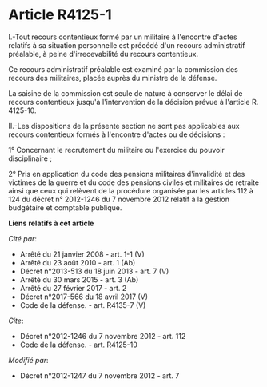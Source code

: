 # Article R4125-1

I.-Tout recours contentieux formé par un militaire à l'encontre d'actes relatifs à sa situation personnelle est précédé d'un
recours administratif préalable, à peine d'irrecevabilité du recours contentieux. 

Ce recours administratif préalable est examiné par la commission des recours des militaires, placée auprès du ministre de la
défense. 

La saisine de la commission est seule de nature à conserver le délai de recours contentieux jusqu'à l'intervention de la
décision prévue à l'article R. 4125-10. 

II.-Les dispositions de la présente section ne sont pas applicables aux recours contentieux formés à l'encontre d'actes ou de
décisions : 

1° Concernant le recrutement du militaire ou l'exercice du pouvoir disciplinaire ; 

2° Pris en application du code des pensions militaires d'invalidité et des victimes de la guerre et du code des pensions
civiles et militaires de retraite ainsi que ceux qui relèvent de la procédure organisée par les articles 112 à 124 du décret
n° 2012-1246 du 7 novembre 2012 relatif à la gestion budgétaire et comptable publique.

**Liens relatifs à cet article**

_Cité par_:

  - Arrêté du 21 janvier 2008 - art. 1-1 (V)
  - Arrêté du 23 août 2010 - art. 1 (Ab)
  - Décret n°2013-513 du 18 juin 2013 - art. 7 (V)
  - Arrêté du 30 mars 2015 - art. 3 (Ab)
  - Arrêté du 27 février 2017 - art. 2
  - Décret n°2017-566 du 18 avril 2017 (V)
  - Code de la défense. - art. R4135-7 (V)

_Cite_:

  - Décret n°2012-1246 du 7 novembre 2012 - art. 112
  - Code de la défense. - art. R4125-10

_Modifié par_:

  - Décret n°2012-1247 du 7 novembre 2012 - art. 7
